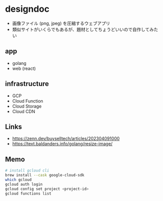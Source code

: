 # designdoc
- 画像ファイル (png, jpeg) を圧縮するウェブアプリ
- 類似サイトがいくらでもあるが、題材としてちょうどいいので自作してみたい

## app
- golang
- web (react)

## infrastructure
- GCP
- Cloud Function
- Cloud Storage
- Cloud CDN

## Links
- https://zenn.dev/buyselltech/articles/202304091000
- https://text.baldanders.info/golang/resize-image/

## Memo
```bash
# install gcloud cli
brew install --cask google-cloud-sdk
which gcloud
gcloud auth login
gcloud config set project <project-id>
gcloud functions list
```
